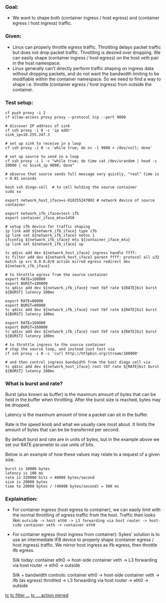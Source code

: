 ### Goal:

* We want to shape both (container ingress / host egress) and (container egress
  / host ingress) traffic.

### Given:

* Linux can properly throttle egress traffic. Throttling delays packet traffic
  but does not drop packet traffic. Throttling is desired over dropping. We can
  easily shape (container ingress / host egress) on the host veth pair in the
  host namespace.
* Linux generally can't directly perform traffic shaping on ingress data
  without dropping packets, and do not want the bandwidth limiting to be modifiable
  within the container namespace.  So we need to find a way to shape i.e. throttle
  (container egress / host ingress) from outside the container.

### Test setup:
```
cf push proxy -i 2
cf allow-access proxy proxy --protocol tcp --port 9000

# discover IP address of sink
cf ssh proxy -i 0 -c 'ip addr'
sink_ip=10.255.247.3

# set up sink to receive in a loop
cf ssh proxy -i 0 -c 'while true; do nc -l 9000 > /dev/null; done'

# set up source to send in a loop
cf ssh proxy -i 1 -c "while true; do time cat /dev/urandom | head -c 20000 | nc $sink_ip 9000; done"

# observe that source sends full message very quickly, "real" time is < 0.01 seconds

bosh ssh diego-cell  # to cell holding the source container
sudo su

export network_host_iface=s-010255247002 # network device of source container

export network_ifb_iface=test-ifb
export container_iface_mtu=1450

# setup ifb device for traffic shaping
ip link add ${network_ifb_iface} type ifb
ip link set ${network_ifb_iface} netns 1
ifconfig ${network_ifb_iface} mtu ${container_iface_mtu}
ip link set ${network_ifb_iface} up

tc qdisc add dev ${network_host_iface} ingress handle ffff:
tc filter add dev ${network_host_iface} parent ffff: protocol all u32 match ip src 0.0.0.0/0 action mirred egress redirect dev ${network_ifb_iface}

# to throttle egress from the source container
export RATE=100000
export BURST=100000
tc qdisc add dev ${network_ifb_iface} root tbf rate ${RATE}bit burst ${BURST} latency 100ms

export RATE=80000
export BURST=80000
tc qdisc add dev ${network_ifb_iface} root tbf rate ${RATE}bit burst ${BURST} latency 100ms

export RATE=160000
export BURST=160000
tc qdisc add dev ${network_ifb_iface} root tbf rate ${RATE}bit burst ${BURST} latency 100ms

# to throttle ingress to the source container
# stop the source loop, and instead just test via
cf ssh proxy -i 0 -c 'curl http://httpbin.org/stream/100000'

# and then control ingress bandwidth from the host diego cell via
tc qdisc add dev ${network_host_iface} root tbf rate ${RATE}bit burst ${BURST} latency 100ms
```

### What is burst and rate?

Burst (also known as buffer) is the maximum amount of bytes that can be held in the buffer when throttling.
After the burst size is reached, bytes may be dropped.

Latency is the maximum amount of time a packet can sit in the buffer.

Rate is the speed knob and what we usually care most about.
It limits the amount of bytes that can be be transferred per second.

By default burst and rate are in units of bytes, but in the example above we set our RATE parameter to use units of bits.

Below is an example of how these values may relate to a request of a given size.
```
burst is 10000 bytes
latency is 100 ms
rate is 320000 bits = 40000 bytes/second
size is 20000 bytes
time to 20000 bytes / (40000 bytes/second) = 500 ms
```

### Explaination:

* For container ingress (host egress to container), we can easily limit with the normal
  throttling of egress traffic from the host.
  Traffic then looks like: `outside -> host eth0 -> L3 forwarding via host router -> host-side container veth -> container eth0`


* For container egress (host ingress from container):
  Sykes' solution is to use an intermediate IFB device to properly shape
  (container egress / host ingress) traffic. We mirror host ingress as ifb
  egress, then throttle ifb egress.


  Silk today: container eth0 -> host-side container veth -> L3 forwarding via host router -> eth0 -> outside

  Silk + bandwidth controls: container eth0 -> host-side container veth -> ifb (as egress) throttled -> L3 forwarding via host router -> eth0 -> outside

[tc](http://man7.org/linux/man-pages/man8/tc.8.html)
[tc filter ...](http://man7.org/linux/man-pages/man8/tc-u32.8.html)
[tc ... action mirred](http://man7.org/linux/man-pages/man8/tc-mirred.8.html)

